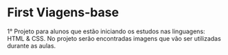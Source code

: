 # First Viagens-base
1° Projeto para alunos que estão iniciando os estudos nas linguagens: HTML & CSS. No projeto serão encontradas imagens que vão ser utilizadas durante as aulas.
